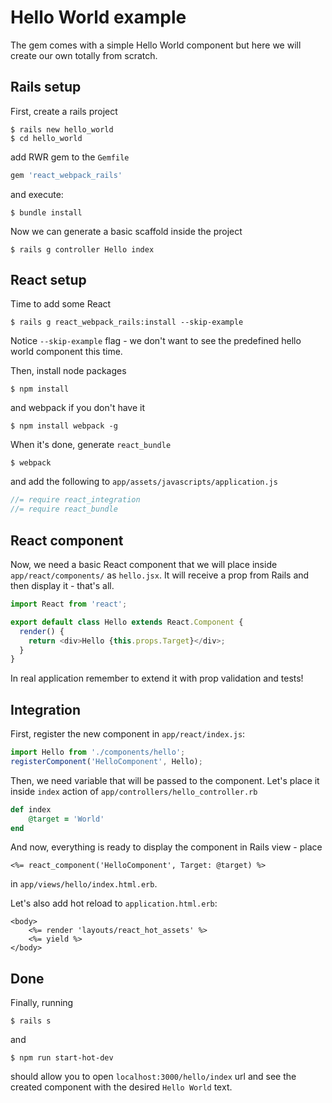 # Hello World example

The gem comes with a simple Hello World component but here we will create our own totally from scratch.

## Rails setup

First, create a rails project

    $ rails new hello_world
    $ cd hello_world

add RWR gem to the `Gemfile`

```ruby
gem 'react_webpack_rails'
```

and execute:

    $ bundle install

Now we can generate a basic scaffold inside the project

    $ rails g controller Hello index

## React setup

Time to add some React

    $ rails g react_webpack_rails:install --skip-example

Notice `--skip-example` flag - we don't want to see the predefined hello world component this time.

Then, install node packages

    $ npm install

and webpack if you don't have it

    $ npm install webpack -g

When it's done, generate `react_bundle`

    $ webpack

and add the following to `app/assets/javascripts/application.js`

```js
//= require react_integration
//= require react_bundle
```

## React component

Now, we need a basic React component that we will place inside `app/react/components/` as `hello.jsx`. It will receive a prop from Rails and then display it - that's all.

```js
import React from 'react';

export default class Hello extends React.Component {
  render() {
    return <div>Hello {this.props.Target}</div>;
  }
}
```

In real application remember to extend it with prop validation and tests!

## Integration

First, register the new component in `app/react/index.js`:

```js
import Hello from './components/hello';
registerComponent('HelloComponent', Hello);
```

Then, we need variable that will be passed to the component. Let's place it inside `index` action of `app/controllers/hello_controller.rb`

```ruby
def index
    @target = 'World'
end
```

And now, everything is ready to display the component in Rails view - place

```erb
<%= react_component('HelloComponent', Target: @target) %>
```

in `app/views/hello/index.html.erb`.

Let's also add hot reload to `application.html.erb`:

```erb
<body>
    <%= render 'layouts/react_hot_assets' %>
    <%= yield %>
</body>
```

## Done
Finally, running

    $ rails s

and

    $ npm run start-hot-dev

should allow you to open `localhost:3000/hello/index` url and see the created component with the desired `Hello World` text.
